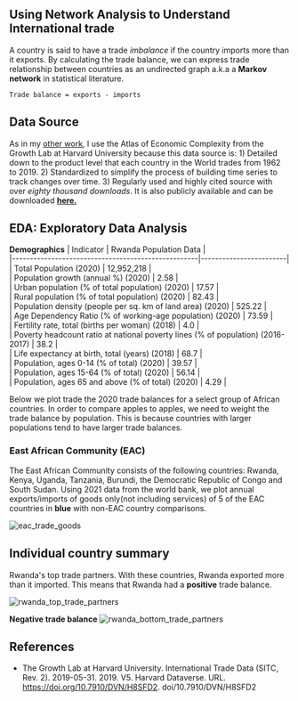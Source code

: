 ## Using Network Analysis to Understand International trade

A country is said to have a trade *imbalance* if the country imports more than it exports. By calculating the trade balance, we can express trade relationship between countries as an undirected graph a.k.a a **Markov network** in statistical literature.

```
Trade balance = exports - imports
```

**Data Source**
---------------
As in my [other work](https://github.com/LNshuti/LNSHUTI.github.io), I use the Atlas of Economic Complexity from the Growth Lab at Harvard University because this data source is: 1) Detailed down to the product level that each country in the World trades from 1962 to 2019. 2) Standardized to simplify the process of building time series to track changes over time. 3) Regularly used and highly cited source with over *eighty thousand downloads*. It is also publicly available and can be downloaded [**here.**](https://dataverse.harvard.edu/dataset.xhtml?persistentId=doi:10.7910/DVN/H8SFD2)

**EDA: Exploratory Data Analysis**
--------------------------------

**Demographics**
| Indicator | Rwanda Population Data |					
|----------------------------------------------------|------------------------|					
| Total Population (2020) | 12,952,218 |					
| Population growth (annual %) (2020) | 2.58 |					
| Urban population (% of total population) (2020) | 17.57 |					
| Rural population (% of total population) (2020) | 82.43 |					
| Population density (people per sq. km of land area) (2020) | 525.22 |					
| Age Dependency Ratio (% of working-age population) (2020) | 73.59 |					
| Fertility rate, total (births per woman) (2018) | 4.0 |					
| Poverty headcount ratio at national poverty lines (% of population) (2016-2017) | 38.2 |					
| Life expectancy at birth, total (years) (2018) | 68.7 |					
| Population, ages 0-14 (% of total) (2020) | 39.57 |					
| Population, ages 15-64 (% of total) (2020) | 56.14 |					
| Population, ages 65 and above (% of total) (2020) | 4.29 |					
					

Below we plot trade the 2020 trade balances for a select group of African countries. In order to compare apples to apples, we need to weight the trade balance by population. This is because countries with larger populations tend to have larger trade balances. 

### East African Community (EAC)
The East African Community consists of the following countries: Rwanda, Kenya, Uganda, Tanzania, Burundi, the Democratic Republic of Congo and South Sudan. Using 2021 data from the world bank, we plot annual exports/imports of goods only(not including services) of 5 of the EAC countries in **blue** with non-EAC country comparisons. 


![eac_trade_goods](https://user-images.githubusercontent.com/13305262/221357099-99bfd667-d185-4d6a-9bdd-f2213fb68e7d.png)

## Individual country summary

Rwanda's top trade partners. With these countries, Rwanda exported more than it imported. This means that Rwanda had a **positive** trade balance.  

![rwanda_top_trade_partners](https://user-images.githubusercontent.com/13305262/221377782-41e9b06f-fcf7-49f7-8302-6c118a72bb68.png)
 
 **Negative trade balance**
![rwanda_bottom_trade_partners](https://user-images.githubusercontent.com/13305262/221378709-f9ab5605-cb23-4146-957e-2f1ebbda8e9f.png)


**References**
--------------
- The Growth Lab at Harvard University. International Trade Data (SITC, Rev. 2). 2019-05-31. 2019. V5. Harvard Dataverse. URL. https://doi.org/10.7910/DVN/H8SFD2. doi/10.7910/DVN/H8SFD2
